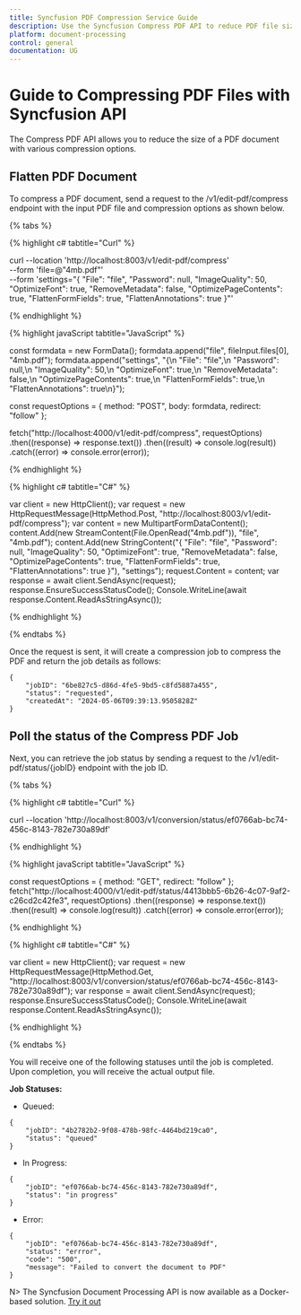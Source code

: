 ```yaml
---
title: Syncfusion PDF Compression Service Guide
description: Use the Syncfusion Compress PDF API to reduce PDF file size efficiently by providing the PDF and compression options to the compress endpoint.
platform: document-processing
control: general
documentation: UG
---
```

# Guide to Compressing PDF Files with Syncfusion API 

The Compress PDF API allows you to reduce the size of a PDF document with various compression options.

## Flatten PDF Document

To compress a PDF document, send a request to the /v1/edit-pdf/compress endpoint with the input PDF file and compression options as shown below.

{% tabs %}

{% highlight c# tabtitle="Curl" %}

curl --location 'http://localhost:8003/v1/edit-pdf/compress' \
--form 'file=@"4mb.pdf"' \
--form 'settings="{
  \"File\": \"file\",
  \"Password\": null,
  \"ImageQuality\": 50,
  \"OptimizeFont\": true,
  \"RemoveMetadata\": false,
  \"OptimizePageContents\": true,
  \"FlattenFormFields\": true,
  \"FlattenAnnotations\": true
}"'

{% endhighlight %}

{% highlight javaScript tabtitle="JavaScript" %}

const formdata = new FormData();
formdata.append("file", fileInput.files[0], "4mb.pdf");
formdata.append("settings", "{\n  \"File\": \"file\",\n  \"Password\": null,\n  \"ImageQuality\": 50,\n  \"OptimizeFont\": true,\n  \"RemoveMetadata\": false,\n  \"OptimizePageContents\": true,\n  \"FlattenFormFields\": true,\n  \"FlattenAnnotations\": true\n}");

const requestOptions = {
  method: "POST",
  body: formdata,
  redirect: "follow"
};

fetch("http://localhost:4000/v1/edit-pdf/compress", requestOptions)
  .then((response) => response.text())
  .then((result) => console.log(result))
  .catch((error) => console.error(error));

{% endhighlight %} 

{% highlight c# tabtitle="C#" %}

var client = new HttpClient();
var request = new HttpRequestMessage(HttpMethod.Post, "http://localhost:8003/v1/edit-pdf/compress");
var content = new MultipartFormDataContent();
content.Add(new StreamContent(File.OpenRead("4mb.pdf")), "file", "4mb.pdf");
content.Add(new StringContent("{
  \"File\": \"file\",
  \"Password\": null,
  \"ImageQuality\": 50,
  \"OptimizeFont\": true,
  \"RemoveMetadata\": false,
  \"OptimizePageContents\": true,
  \"FlattenFormFields\": true,
  \"FlattenAnnotations\": true
}"), "settings");
request.Content = content;
var response = await client.SendAsync(request);
response.EnsureSuccessStatusCode();
Console.WriteLine(await response.Content.ReadAsStringAsync());

{% endhighlight %} 

{% endtabs %}

Once the request is sent, it will create a compression job to compress the PDF and return the job details as follows:

```
{
    "jobID": "6be827c5-d86d-4fe5-9bd5-c8fd5887a455",
    "status": "requested",
    "createdAt": "2024-05-06T09:39:13.9505828Z"
}
```

## Poll the status of the Compress PDF Job

Next, you can retrieve the job status by sending a request to the /v1/edit-pdf/status/{jobID} endpoint with the job ID.

{% tabs %}

{% highlight c# tabtitle="Curl" %}

curl --location 'http://localhost:8003/v1/conversion/status/ef0766ab-bc74-456c-8143-782e730a89df'

{% endhighlight %}

{% highlight javaScript tabtitle="JavaScript" %}

const requestOptions = {
  method: "GET",
  redirect: "follow"
};
fetch("http://localhost:4000/v1/edit-pdf/status/4413bbb5-6b26-4c07-9af2-c26cd2c42fe3", requestOptions)
  .then((response) => response.text())
  .then((result) => console.log(result))
  .catch((error) => console.error(error));

{% endhighlight %} 

{% highlight c# tabtitle="C#" %}

var client = new HttpClient();
var request = new HttpRequestMessage(HttpMethod.Get, "http://localhost:8003/v1/conversion/status/ef0766ab-bc74-456c-8143-782e730a89df");
var response = await client.SendAsync(request);
response.EnsureSuccessStatusCode();
Console.WriteLine(await response.Content.ReadAsStringAsync());

{% endhighlight %} 

{% endtabs %}

You will receive one of the following statuses until the job is completed. Upon completion, you will receive the actual output file.

**Job Statuses:**

- Queued:

```
{
    "jobID": "4b2782b2-9f08-478b-98fc-4464bd219ca0",
    "status": "queued"
}
```
- In Progress:

```
{
    "jobID": "ef0766ab-bc74-456c-8143-782e730a89df",
    "status": "in progress"
}
```
- Error:

```
{
    "jobID": "ef0766ab-bc74-456c-8143-782e730a89df",
    "status": "errror",
    "code": "500",
    "message": "Failed to convert the document to PDF"        
}
```

N> The Syncfusion Document Processing API is now available as a Docker-based solution. [Try it out](https://hub.docker.com/r/syncfusion/document-processing-apis)
